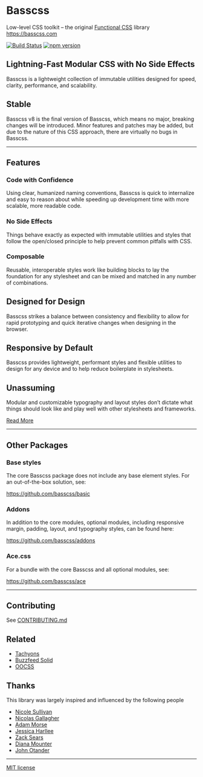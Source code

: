 # Basscss

Low-level CSS toolkit – the original [Functional CSS][functional-css] library <https://basscss.com>

[![Build Status](https://travis-ci.org/basscss/basscss.svg)](https://travis-ci.org/basscss/basscss)
[![npm version](https://badge.fury.io/js/basscss.svg)](https://badge.fury.io/js/basscss)

## Lightning-Fast Modular CSS with No Side Effects

Basscss is a lightweight collection of immutable utilities designed for speed, clarity, performance, and scalability.

## Stable

Basscss v8 is the final version of Basscss, which means no major, breaking changes will be introduced.
Minor features and patches may be added, but
due to the nature of this CSS approach, there are virtually no bugs in Basscss.

---

## Features

### Code with Confidence

Using clear, humanized naming conventions, Basscss is quick to internalize
and easy to reason about while speeding up development time with more scalable,
more readable code.

### No Side Effects

Things behave exactly as expected with immutable utilities
and styles that follow the open/closed principle
to help prevent common pitfalls with CSS.

### Composable

Reusable, interoperable styles
work like building blocks to lay the foundation for any stylesheet
and can be mixed and matched in any number of combinations.

## Designed for Design

Basscss strikes a balance between consistency and flexibility
to allow for rapid prototyping and quick iterative changes
when designing in the browser.

## Responsive by Default

Basscss provides lightweight, performant styles
and flexible utilities to design for any device
and to help reduce boilerplate in stylesheets.

## Unassuming

Modular and customizable typography and layout styles don’t dictate
what things should look like and play well with other stylesheets and frameworks.

[Read More](https://basscss.com)

---

## Other Packages

### Base styles

The core Basscss package does not include any base element styles.
For an out-of-the-box solution, see:

https://github.com/basscss/basic

### Addons

In addition to the core modules, optional modules,
including responsive margin, padding, layout, and typography styles, can be found here:

https://github.com/basscss/addons

### Ace.css

For a bundle with the core Basscss and all optional modules, see:

https://github.com/basscss/ace

---

## Contributing

See [CONTRIBUTING.md](CONTRIBUTING.md)

## Related

- [Tachyons][tachyons]
- [Buzzfeed Solid][solid]
- [OOCSS][oocss]

## Thanks

This library was largely inspired and influenced by the following people

- [Nicole Sullivan](https://twitter.com/stubbornella)
- [Nicolas Gallagher](https://twitter.com/necolas)
- [Adam Morse](https://twitter.com/mrmrs_)
- [Jessica Harllee](https://twitter.com/harllee)
- [Zack Sears](https://twitter.com/zacksears)
- [Diana Mounter](https://twitter.com/broccolini)
- [John Otander](https://twitter.com/4lpine)

---

[MIT license](LICENSE.md)

[functional-css]: https://jon.gold/2015/07/functional-css/
[tachyons]: http://tachyons.io
[solid]: https://solid.buzzfeed.com
[oocss]: https://github.com/stubbornella/oocss/wiki
